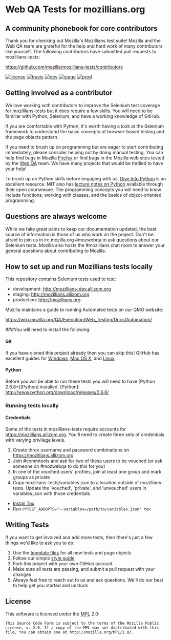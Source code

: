 Web QA Tests for mozillians.org
===============================

A community phonebook for core contributors
-------------------------------------------

Thank you for checking out Mozilla's Mozillians test suite! Mozilla and the Web
QA team are grateful for the help and hard work of many contributors like yourself.
The following contributors have submitted pull requests to mozillians-tests:

https://github.com/mozilla/mozillians-tests/contributors

[![license](https://img.shields.io/badge/license-MPL%202.0-blue.svg)](https://github.com/mozilla/mozillians-tests/tree/master#license)
[![travis](https://img.shields.io/travis/mozilla/mozillians-tests.svg?label=travis)](http://travis-ci.org/mozilla/mozillians-tests/)
[![dev](https://img.shields.io/jenkins/s/https/webqa-ci.mozilla.com/mozillians.dev.svg?label=dev)](https://webqa-ci.mozilla.com/job/mozillians.dev/)
[![stage](https://img.shields.io/jenkins/s/https/webqa-ci.mozilla.com/mozillians.stage.svg?label=stage)](https://webqa-ci.mozilla.com/job/mozillians.stage/)
[![prod](https://img.shields.io/jenkins/s/https/webqa-ci.mozilla.com/mozillians.prod.svg?label=prod)](https://webqa-ci.mozilla.com/job/mozillians.prod/)

Getting involved as a contributor
---------------------------------

We love working with contributors to improve the Selenium test coverage for
mozillians-tests but it does require a few skills.  You will need to be familiar
with Python, Selenium, and have a working knowledge of GitHub.

If you are comfortable with Python, it's worth having a look at the Selenium
framework to understand the basic concepts of browser-based testing and the
page objects pattern.

If you need to brush up on programming but are eager to start contributing
immediately, please consider helping out by doing manual testing.  You can
help find bugs in Mozilla [Firefox][firefox] or find bugs in the Mozilla web
sites tested by the [Web QA][webqa] team.  We have many projects that would be
thrilled to have your help!

To brush up on Python skills before engaging with us, [Dive Into Python][dive]
is an excellent resource.  MIT also has [lecture notes on Python][mit] available
through their open courseware.  The programming concepts you will need to know
include functions, working with classes, and the basics of object-oriented
programming.

Questions are always welcome
----------------------------
While we take great pains to keep our documentation updated, the best source of
information is those of us who work on the project.  Don't be afraid to join us
in irc.mozilla.org #mozwebqa to ask questions about our Selenium tests.  Mozilla
also hosts the #mozillians chat room to answer your general questions about
contributing to Mozilla.

How to set up and run Mozillians tests locally
---------------------------------------------
This repository contains Selenium tests used to test:

* development: http://mozillians-dev.allizom.org
* staging: http://mozillians.allizom.org
* production: http://mozillians.org

Mozilla maintains a guide to running Automated tests on our QMO website:

https://wiki.mozilla.org/QA/Execution/Web_Testing/Docs/Automation/

###You will need to install the following:

#### Git
If you have cloned this project already then you can skip this!
GitHub has excellent guides for [Windows][GitWin], [Mac OS X][GitMacOSX], and
[Linux][GitLinux].

#### Python
Before you will be able to run these tests you will need to have
[Python 2.6.8+][Python] installed.
[Python]: http://www.python.org/download/releases/2.6.8/

### Running tests locally

#### Credentials
Some of the tests in mozillians-tests require accounts for
https://mozillians.allizom.org. You'll need to create three sets of credentials
with varying privilege levels.

1. Create three username and password combinations on https://mozillians.allizom.org
2. Join #commtools and ask for two of these users to be vouched (or ask someone on #mozwebqa to do this for you)
3. In one of the vouched users' profiles, join at least one group and mark groups as private
4. Copy mozillians-tests/variables.json to a location outside of mozillians-tests. Update the 'vouched', 'private', and 'unvouched' users in variables.json with those credentials

* [Install Tox](https://tox.readthedocs.io/en/latest/install.html)
* Run `PYTEST_ADDOPTS="--variables=/path/to/variables.json" tox`

Writing Tests
-------------

If you want to get involved and add more tests, then there's just a few things
we'd like to ask you to do:

1. Use the [template files][GitHub Templates] for all new tests and page objects
2. Follow our simple [style guide][Style Guide]
3. Fork this project with your own GitHub account
4. Make sure all tests are passing, and submit a pull request with your changes
5. Always feel free to reach out to us and ask questions. We'll do our best to help get you started and unstuck

License
-------
This software is licensed under the [MPL] 2.0:

    This Source Code Form is subject to the terms of the Mozilla Public
    License, v. 2.0. If a copy of the MPL was not distributed with this
    file, You can obtain one at http://mozilla.org/MPL/2.0/.


[mit]: http://ocw.mit.edu/courses/electrical-engineering-and-computer-science/6-189-a-gentle-introduction-to-programming-using-python-january-iap-2011/
[dive]: http://www.diveintopython.net/toc/index.html
[webqa]: http://quality.mozilla.org/teams/web-qa/
[firefox]: http://quality.mozilla.org/teams/desktop-firefox/
[webdriver]: http://seleniumhq.org/docs/03_webdriver.html
[mozwebqa]:http://02.chat.mibbit.com/?server=irc.mozilla.org&channel=#mozwebqa
[GitWin]: http://help.github.com/win-set-up-git/
[GitMacOSX]: http://help.github.com/mac-set-up-git/
[GitLinux]: http://help.github.com/linux-set-up-git/
[mozillians]:http://02.chat.mibbit.com/?server=irc.mozilla.org&channel=#mozillians
[venv]: http://pypi.python.org/pypi/virtualenv
[wrapper]: http://www.doughellmann.com/projects/virtualenvwrapper/
[GitHub Templates]: https://github.com/mozilla/mozwebqa-examples
[Style Guide]: https://wiki.mozilla.org/QA/Execution/Web_Testing/Docs/Automation/StyleGuide
[MPL]: http://www.mozilla.org/MPL/2.0/
